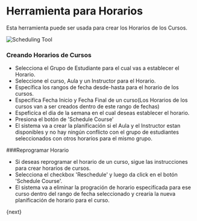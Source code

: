 <!-- add-breadcrumbs -->
# Herramienta para Horarios

Esta herramienta puede ser usada para crear los Horarios de los Cursos.

<img class="screenshot" alt="Scheduling Tool" src="/docs/assets/img/schools/schedule/scheduling-tool.png">

### Creando Horarios de Cursos

- Selecciona el Grupo de Estudiante para el cual vas a establecer el Horario.
- Seleccione el curso, Aula y un Instructor para el Horario.
- Específica los rangos de fecha desde-hasta para el horario de los cursos.
- Especifíca Fecha Inicio y Fecha Final de un curso(Los Horarios de los cursos van a ser creados dentro de este rango de fechas)
- Espeficíca el dia de la semana en el cual deseas establecer el horario.
- Presiona el botón de 'Schedule Course'
- El sistema va a crear la planificación si el Aula y el Instructor estan disponibles y no hay ningún conflicto con el grupo de estudiantes seleccionados con otros horarios para el mismo grupo.

###Reprogramar Horario

- Si deseas reprogramar el horario de un curso, sigue las instrucciones para crear horarios de cursos.
- Selecciona el checkbox 'Reschedule' y luego da click en el botón 'Schedule Course'.
- El sistema va a eliminar la progración de horario especifícada para ese curso dentro del rango de fecha seleccionado y crearia la nueva planificación de horario para el curso.

{next}

